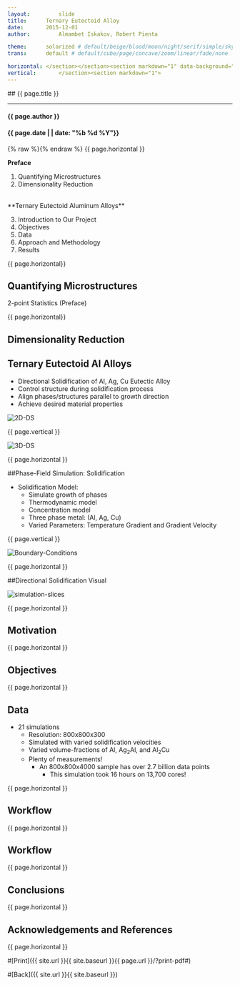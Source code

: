 ```yaml
---
layout:     	slide
title:     	Ternary Eutectoid Alloy
date:      	2015-12-01
author:     	Almambet Iskakov, Robert Pienta

theme:		solarized # default/beige/blood/moon/night/serif/simple/sky/solarized
trans:		default # default/cube/page/concave/zoom/linear/fade/none

horizontal:	</section></section><section markdown="1" data-background="http://matin-hub.github.io/project-pages/img/slidebackground.png"><section markdown="1">
vertical:		</section><section markdown="1">
---
```

<section markdown="1" data-background="http://matin-hub.github.io/project-pages/img/slidebackground.png"><section markdown="1">
## {{ page.title }}

<hr>

#### {{ page.author }}

#### {{ page.date | | date: "%b %d %Y"}}

{% raw  %}{% endraw %} {{ page.horizontal }}
<!-- Start Writing Below in Markdown -->

**Preface**

1. Quantifying Microstructures 
2. Dimensionality Reduction

<br>
**Ternary Eutectoid Aluminum Alloys**

3. Introduction to Our Project
4. Objectives
5. Data
6. Approach and Methodology
7. Results

{{ page.horizontal}}

## Quantifying Microstructures
2-point Statistics (Preface)

{{ page.horizontal}}

## Dimensionality Reduction



## Ternary Eutectoid Al Alloys
* Directional Solidification of Al, Ag, Cu Eutectic Alloy
 * Control structure during solidification process
 * Align phases/structures parallel to growth direction 
 * Achieve desired material properties

![2D-DS](/MIC-Ternary-Eutectic-Alloy/img/milestone1_pres/directional-solidification.png)

{{ page.vertical }}

![3D-DS](/MIC-Ternary-Eutectic-Alloy/img/milestone1_pres/directional-solid-3d.png)

{{ page.horizontal }}

##Phase-Field Simulation: Solidification
* Solidification Model:
  * Simulate growth of phases 
  * Thermodynamic model
  * Concentration model
  * Three phase metal: (Al, Ag, Cu)
  * Varied Parameters: Temperature Gradient and Gradient Velocity

{{ page.vertical }}

![Boundary-Conditions](/MIC-Ternary-Eutectic-Alloy/img/milestone1_pres/boundary-conditions.png)

{{ page.horizontal }}

##Directional Solidification Visual

![simulation-slices](/MIC-Ternary-Eutectic-Alloy/img/milestone1_pres/simulation-slices.png)

{{ page.horizontal }}
## Motivation

{{ page.horizontal }}
## Objectives 

{{ page.horizontal }}
## Data 
* 21 simulations
  * Resolution: 800x800x300 
  * Simulated with varied solidification velocities
  * Varied volume-fractions of Al, Ag<sub>2</sub>Al, and Al<sub>2</sub>Cu
  * Plenty of measurements!
    * An 800x800x4000 sample has over 2.7 billion data points
      * This simulation took 16 hours on 13,700 cores! 


{{ page.horizontal }}
## Workflow

{{ page.horizontal }}
## Workflow

{{ page.horizontal }}
## Conclusions

{{ page.horizontal }}
## Acknowledgements and References 

{{ page.horizontal }}

#[Print]({{ site.url }}{{ site.baseurl }}{{ page.url }}/?print-pdf#)

#[Back]({{ site.url }}{{ site.baseurl }})

</section></section>
